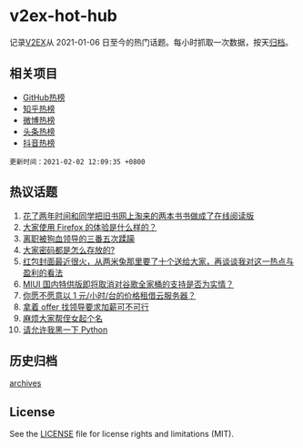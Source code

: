 # v2ex-hot-hub

 记录[V2EX](https://www.v2ex.com/)从 2021-01-06 日至今的热门话题。每小时抓取一次数据，按天[归档](archives)。
 
 ## 相关项目

- [GitHub热榜](https://github.com/lonnyzhang423/github-hot-hub)
- [知乎热榜](https://github.com/lonnyzhang423/zhihu-hot-hub)
- [微博热榜](https://github.com/lonnyzhang423/weibo-hot-hub)
- [头条热榜](https://github.com/lonnyzhang423/toutiao-hot-hub)
- [抖音热榜](https://github.com/lonnyzhang423/douyin-hot-hub)


 `更新时间：2021-02-02 12:09:35 +0800`

## 热议话题

1. [花了两年时间和同学把旧书网上淘来的两本书书做成了在线阅读版](https://www.v2ex.com/t/750275)
1. [大家使用 Firefox 的体验是什么样的？](https://www.v2ex.com/t/750430)
1. [离职被狗血领导的三番五次蹂躏](https://www.v2ex.com/t/750416)
1. [大家密码都是怎么存放的?](https://www.v2ex.com/t/750508)
1. [红包封面最近很火，从两米兔那里要了十个送给大家，再谈谈我对这一热点与盈利的看法](https://www.v2ex.com/t/750450)
1. [MIUI 国内特供版即将取消对谷歌全家桶的支持是否为实情？](https://www.v2ex.com/t/750498)
1. [你愿不愿意以 1 元/小时/台的价格租借云服务器？](https://www.v2ex.com/t/750375)
1. [拿着 offer 找领导要求加薪可不可行](https://www.v2ex.com/t/750376)
1. [麻烦大家帮侄女起个名](https://www.v2ex.com/t/750409)
1. [请允许我黑一下 Python](https://www.v2ex.com/t/750482)

## 历史归档

[archives](archives)

## License

See the [LICENSE](LICENSE) file for license rights and limitations (MIT).
